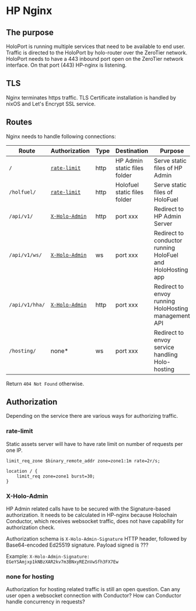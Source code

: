 # HP Nginx

## The purpose

HoloPort is running multiple services that need to be available to end user. Traffic is directed to the HoloPort by holo-router over the ZeroTier network. HoloPort needs to have a 443 inbound port open on the ZeroTier network interface. On that port (443) HP-nginx is listening.

## TLS

Nginx terminates https traffic. TLS Certificate installation is handled by nixOS and Let's Encrypt SSL service.

## Routes

Nginx needs to handle following connections:

| Route | Authorization | Type | Destination | Purpose |
| ----- | ------------- | ---- | ----------- | ------- |
| `/`   | [`rate-limit`](#rate-limit) | http | HP Admin static files folder | Serve static files of HP Admin |
| `/holfuel/` | [`rate-limit`](#rate-limit) | http | Holofuel static files folder | Serve static files of HoloFuel |
| `/api/v1/` | [`X-Holo-Admin`](#X-Holo-Admin) | http | port xxx | Redirect to HP Admin Server |
| `/api/v1/ws/` | [`X-Holo-Admin`](#X-Holo-Admin) | ws | port xxx | Redirect to conductor running HoloFuel and HoloHosting app |
| `/api/v1/hha/` | [`X-Holo-Admin`](#X-Holo-Admin) | http | port xxx | Redirect to envoy running HoloHosting management API |
| `/hosting/` | none* | ws | port xxx | Redirect to envoy service handling Holo-hosting |

Return `404 Not Found` otherwise.

## Authorization

Depending on the service there are various ways for authorizing traffic.

### rate-limit

Static assets server will have to have rate limit on number of requests per one IP.
```
limit_req_zone $binary_remote_addr zone=zone1:1m rate=2r/s;

location / {
    limit_req zone=zone1 burst=30;
}
```

### X-Holo-Admin
HP Admin related calls have to be secured with the Signature-based authorization. It needs to be calculated in HP-nginx because Holochain Conductor, which receives websocket traffic, does not have capability for authorization check. 

Authorization schema is `X-Holo-Admin-Signature` HTTP header, followed by Base64-encoded Ed25519 signature. Payload signed is ???

Example: `X-Holo-Admin-Signature: EGeYSAmjxp1kNBzXAR2kv7m3BNxyREZnVwSfh3FX7Ew`

### none for hosting

Authorization for hosting related traffic is still an open question. Can any user open a websocket connection with Conductor? How can Conductor handle concurrency in requests?

